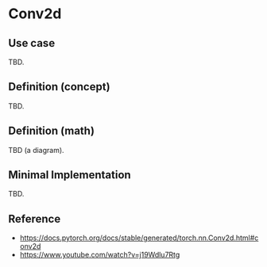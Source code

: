 # Conv2d

## Use case
TBD.

## Definition (concept)
TBD.

## Definition (math)
TBD (a diagram).


## Minimal Implementation
TBD.


## Reference
* https://docs.pytorch.org/docs/stable/generated/torch.nn.Conv2d.html#conv2d
* https://www.youtube.com/watch?v=j19Wdlu7Rtg